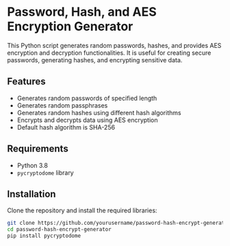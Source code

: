# Password, Hash, and AES Encryption Generator

This Python script generates random passwords, hashes, and provides AES encryption and decryption functionalities. It is useful for creating secure passwords, generating hashes, and encrypting sensitive data.

## Features
- Generates random passwords of specified length
- Generates random passphrases
- Generates random hashes using different hash algorithms
- Encrypts and decrypts data using AES encryption
- Default hash algorithm is SHA-256

## Requirements
- Python 3.8
- `pycryptodome` library

## Installation
Clone the repository and install the required libraries:
```bash
git clone https://github.com/yourusername/password-hash-encrypt-generator.git
cd password-hash-encrypt-generator
pip install pycryptodome
